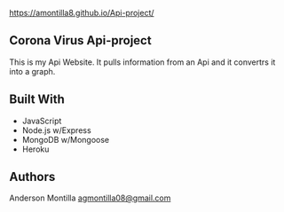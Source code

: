 https://amontilla8.github.io/Api-project/

## Corona Virus Api-project

This is my Api Website. It pulls information from an Api and it convertrs it into a graph. 




## Built With 

- JavaScript
- Node.js w/Express
- MongoDB w/Mongoose
- Heroku


## Authors

Anderson Montilla 
agmontilla08@gmail.com
